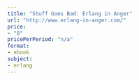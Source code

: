 ```yaml
---
title: "Stuff Goes Bad: Erlang in Anger"
url: "http://www.erlang-in-anger.com/"
price: 
- "0"
pricePerPeriod: "n/a"
format: 
- ebook
subject: 
- erlang
---
```

